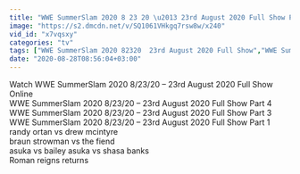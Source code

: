 ```yaml
---
title: "WWE SummerSlam 2020 8 23 20 \u2013 23rd August 2020 Full Show Part 1"
image: "https://s2.dmcdn.net/v/SQ1061VHkgq7rsw8w/x240"
vid_id: "x7vqsxy"
categories: "tv"
tags: ["WWE SummerSlam 2020 82320  23rd August 2020 Full Show","WWE SummerSlam 2020 82320  23rd August 2020","WWE SummerSlam 2020 82320"]
date: "2020-08-28T08:56:04+03:00"
---
```

Watch WWE SummerSlam 2020 8/23/20 – 23rd August 2020 Full Show Online  <br>WWE SummerSlam 2020 8/23/20 – 23rd August 2020 Full Show Part 4    <br>WWE SummerSlam 2020 8/23/20 – 23rd August 2020 Full Show Part 3    <br>WWE SummerSlam 2020 8/23/20 – 23rd August 2020 Full Show Part 1  <br>randy ortan vs drew mcintyre  <br>braun strowman vs the fiend  <br>asuka vs bailey asuka vs shasa banks  <br>Roman reigns returns
